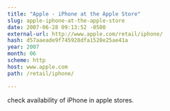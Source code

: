```yaml
---
title: "Apple - iPhone at the Apple Store"
slug: apple-iphone-at-the-apple-store
date: 2007-06-28 09:13:52 -0500
external-url: http://www.apple.com/retail/iphone/
hash: d57aaeade9f745928dfa1520e25ae41a
year: 2007
month: 06
scheme: http
host: www.apple.com
path: /retail/iphone/

---
```


check availability of iPhone in apple stores.
